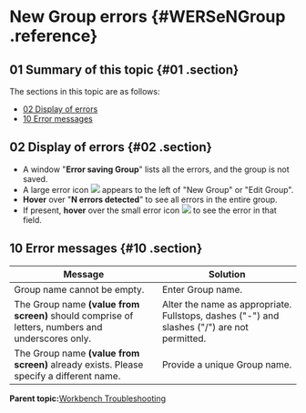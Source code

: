 # New Group errors {#WERSeNGroup .reference}

## 01 Summary of this topic {#01 .section}

The sections in this topic are as follows:

-   [02 Display of errors](WERSeNGroup.md#02)
-   [10 Error messages](WERSeNGroup.md#10)

## 02 Display of errors {#02 .section}

-   A window "**Error saving Group**" lists all the errors, and the group is not saved.
-   A large error icon ![](images/Icon_Error_Large_01.gif) appears to the left of "New Group" or "Edit Group".
-   **Hover** over "**N errors detected**" to see all errors in the entire group.
-   If present, **hover** over the small error icon ![](images/Icon_Error_Field_01.gif) to see the error in that field.

## 10 Error messages {#10 .section}

|Message|Solution|
|-------|--------|
|Group name cannot be empty.|Enter Group name.|
|The Group name **\(value from screen\)** should comprise of letters, numbers and underscores only.|Alter the name as appropriate. Fullstops, dashes \("-"\) and slashes \("/"\) are not permitted.|
|The Group name **\(value from screen\)** already exists. Please specify a different name.|Provide a unique Group name.|

**Parent topic:**[Workbench Troubleshooting](../html/AAR950WETr.md)


